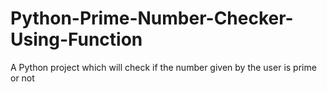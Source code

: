 # Python-Prime-Number-Checker-Using-Function
A Python project which will check if the number given by the user is prime or not
